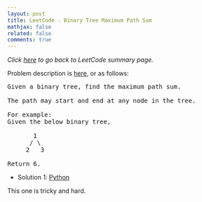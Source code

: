 ```yaml
---
layout: post
title: LeetCode - Binary Tree Maximum Path Sum
mathjax: false
related: false
comments: true
---
```


_Click [here](./index.html) to go back to LeetCode summary page._

Problem description is [here](https://oj.leetcode.com/problems/binary-tree-maximum-path-sum/), or as follows: 

<pre>
Given a binary tree, find the maximum path sum.

The path may start and end at any node in the tree.

For example:
Given the below binary tree,

       1
      / \
     2   3

Return 6. 
</pre>

* Solution 1: [Python](https://github.com/lijunhw/leetcode_practice/blob/master/binary_tree_maximum_path_sum_hard/Solution1.py)

This one is tricky and hard. 


